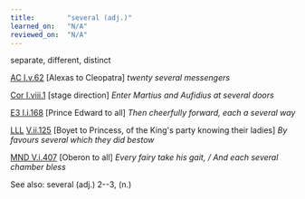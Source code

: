 ```yaml
---
title:        "several (adj.)"
learned_on:   "N/A"
reviewed_on:  "N/A"
---
```


separate, different, distinct

[AC I.v.62](https://www.shakespeareswords.com/Public/Play.aspx?Act=1&Scene=5&WorkId=8#108035) \[Alexas to Cleopatra\] *twenty several messengers*

[Cor I.viii.1](https://www.shakespeareswords.com/Public/Play.aspx?Act=1&Scene=8&WorkId=3#121255) \[stage direction\] *Enter Martius and Aufidius at several doors*

[E3 I.i.168](https://www.shakespeareswords.com/Public/Play.aspx?Act=1&Scene=1&WorkId=14#162655) \[Prince Edward to all\] *Then cheerfully forward, each a several way*

[LLL](https://www.shakespeareswords.com/Public/Play.aspx?Act=5&Scene=2&WorkId=28#214854) [V.ii.125](https://www.shakespeareswords.com/Public/Play.aspx?Act=5&Scene=2&WorkId=28#214854) \[Boyet to Princess, of the King's party knowing their ladies\] *By favours several which they did bestow*

[MND V.i.407](https://www.shakespeareswords.com/Public/Play.aspx?Act=5&Scene=1&WorkId=4#128254) \[Oberon to all\] *Every fairy take his gait, / And each several chamber bless*

See also: several (adj.) 2--3, (n.)
